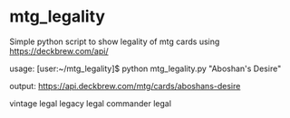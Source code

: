 # mtg_legality



Simple python script to show legality of mtg cards using https://deckbrew.com/api/

usage: [user:~/mtg_legality]$ python mtg_legality.py "Aboshan's Desire"

output: https://api.deckbrew.com/mtg/cards/aboshans-desire

vintage legal
legacy legal
commander legal
